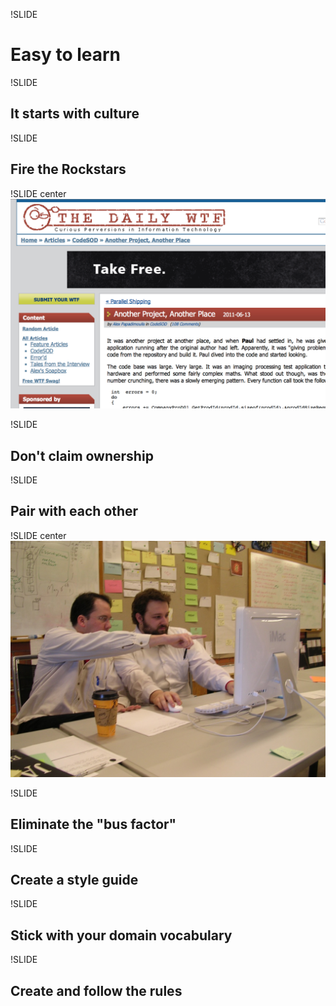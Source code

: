 !SLIDE
# Easy to learn #

!SLIDE
## It starts with culture ##

!SLIDE
## Fire the Rockstars ##

!SLIDE center
![Daily](dailywtf.png)

!SLIDE
## Don't claim ownership ##

!SLIDE
## Pair with each other ##

!SLIDE center
![Pairing](pairing.jpg)

!SLIDE
## Eliminate the "bus factor" ##

!SLIDE
## Create a style guide ##

!SLIDE
## Stick with your domain vocabulary ##

!SLIDE
## Create and follow the rules ##
